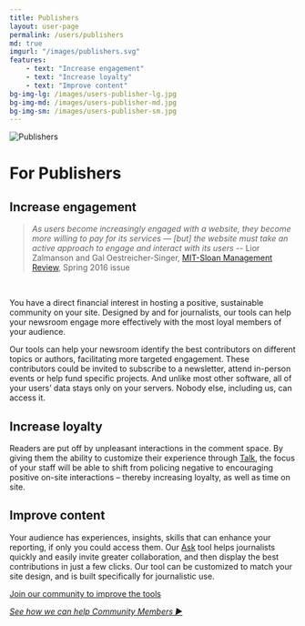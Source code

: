 ```yaml
---
title: Publishers
layout: user-page
permalink: /users/publishers
md: true
imgurl: "/images/publishers.svg"
features:
    - text: "Increase engagement"
    - text: "Increase loyalty"
    - text: "Improve content"
bg-img-lg: /images/users-publisher-lg.jpg
bg-img-md: /images/users-publisher-md.jpg
bg-img-sm: /images/users-publisher-sm.jpg
---
```


![Publishers](/images/publishers.svg)

# For Publishers

## Increase engagement

> <cite>As users become increasingly engaged with a website, they become more willing to pay for its services — [but] the website must take an active approach to engage and interact with its users</cite>
> -- Lior Zalmanson and Gal Oestreicher-Singer, <a href="http://sloanreview.mit.edu/article/turning-content-viewers-into-subscribers/">MIT-Sloan Management Review</a>, Spring 2016 issue
&nbsp;&nbsp;
<br/>

You have a direct financial interest in hosting a positive, sustainable community on your site. Designed by and for journalists, our tools can help your newsroom engage more effectively with the most loyal members of your audience. 

Our tools can help your newsroom identify the best contributors on different topics or authors, facilitating more targeted engagement. These contributors could be invited to subscribe to a newsletter, attend in-person events or help fund specific projects. And unlike most other software, all of your users’ data stays only on your servers. Nobody else, including us, can access it.

## Increase loyalty

Readers are put off by unpleasant interactions in the comment space. By giving them the ability to customize their experience through [Talk](/products/talk.html), the focus of your staff will be able to shift from policing negative to encouraging positive on-site interactions – thereby increasing loyalty, as well as time on site.

## Improve content

Your audience has experiences, insights, skills that can enhance your reporting, if only you could access them. Our [Ask](/products/ask.html) tool helps journalists quickly and easily invite greater collaboration, and then display the best contributions in just a few clicks. Our tool can be customized to match your site design, and is built specifically for journalistic use.

[Join our community to improve the tools](/contribute.html)
&nbsp; 
 
*[See how we can help Community Members ▶︎](community-members.html)*
